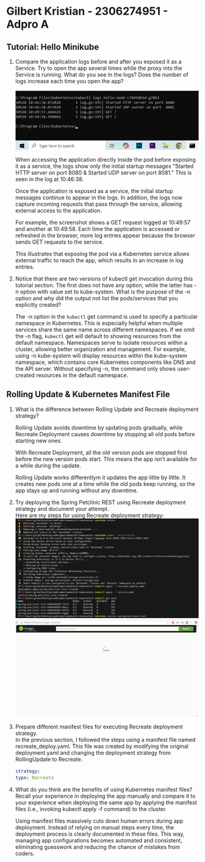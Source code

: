 # Gilbert Kristian - 2306274951 - Adpro A

## Tutorial: Hello Minikube

1. Compare the application logs before and after you exposed it as a Service. Try to open the app several times while the proxy into the Service is running. What do you see in the logs? Does the number of logs increase each time you open the app?<br><br>
![Foto](images/1.png)

    When accessing the application directly inside the pod before exposing it as a service, the logs show only the initial startup messages "Started HTTP server on port 8080 & Started UDP server on port 8081." This is seen in the log at 10:46:38.

    Once the application is exposed as a service, the initial startup messages continue to appear in the logs. In addition, the logs now capture incoming requests that pass through the service, allowing external access to the application.

    For example, the screenshot shows a GET request logged at 10:49:57 and another at 10:49:58. Each time the application is accessed or refreshed in the browser, more log entries appear because the browser sends GET requests to the service.

    This illustrates that exposing the pod via a Kubernetes service allows external traffic to reach the app, which results in an increase in log entries.

2. Notice that there are two versions of kubectl get invocation during this tutorial section. The first does not have any option, while the latter has -n option with value set to kube-system. What is the purpose of the -n option and why did the output not list the pods/services that you explicitly created? 

    The -n option in the `kubectl` get command is used to specify a particular namespace in Kubernetes. This is especially helpful when multiple services share the same name across different namespaces. If we omit the -n flag, `kubectl` get will default to showing resources from the default namespace. Namespaces serve to isolate resources within a cluster, allowing better organization and management. For example, using -n kube-system will display resources within the kube-system namespace, which contains core Kubernetes components like DNS and the API server. Without specifying -n, the command only shows user-created resources in the default namespace.

## Rolling Update & Kubernetes Manifest File

1. What is the difference between Rolling Update and Recreate deployment strategy?

    Rolling Update avoids downtime by updating pods gradually, while Recreate Deployment causes downtime by stopping all old pods before starting new ones.

    With Recreate Deployment, all the old version pods are stopped first before the new version pods start. This means the app isn’t available for a while during the update.

    Rolling Update works differentlym it updates the app little by little. It creates new pods one at a time while the old pods keep running, so the app stays up and running without any downtime.

2. Try deploying the Spring Petclinic REST using Recreate deployment strategy and document your attempt.<br>
    Here are my steps for using Recreate deployment strategy:
![Foto 4](images/4.png)
![Foto 5](images/5.png)

3. Prepare different manifest files for executing Recreate deployment strategy.<br>
    In the previous section, I followed the steps using a manifest file named recreate_deploy.yaml. This file was created by modifying the original deployment.yaml and changing the deployment strategy from RollingUpdate to Recreate.
    
    ```yaml
    strategy:
    type: Recreate
    ```

4. What do you think are the benefits of using Kubernetes manifest files? Recall your experience in deploying the app manually and compare it to your experience when deploying the same app by applying the manifest files (i.e., invoking kubectl apply -f command) to the cluster.

    Using manifest files massively cuts down human errors during app deployment. Instead of relying on manual steps every time, the deployment process is clearly documented in these files. This way, managing app configurations becomes automated and consistent, eliminating guesswork and reducing the chance of mistakes from coders.
















